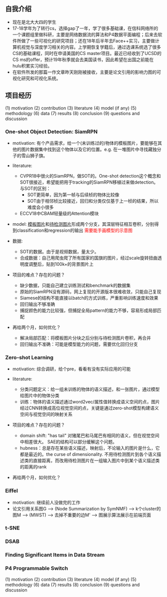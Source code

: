 ## 自我介绍

- 现在是北大大四的学生
- 17-18学年为了转行cs，选择gap了一年，学了很多基础课，在信科网络所的一个课题组里做科研，主要是网络数据流的算法和P4数据平面编程；后来去软件所做了一些可视化的研究项目；还在18年后半年去Face++实习，主要做计算机视觉与深度学习相关的内容。上学期恢复学籍后，通过选课系统选了很多CS的基础课程，同时在申请美国的CS master项目。最近已经收到了UCSD的CS ms的offer，预计19年秋季就会去美国读书，因此希望在出国之前能在hulu积累实习经验。
- 在软件所发的那篇一作文章昨天刚刚被接收，主要是论文引用的影响力图的可视化研究和可视化系统。

## 项目经历 

(1) motivation (2) contribution (3) literature (4) model (if any) (5) methodology (6) data (7) results (8) conclusion (9) questions and discussion

### One-shot Object Detection: SiamRPN 

- motivation: 有个产品需求，给一个(未训练过的)物体的模板图片，要能够在其他的图片数据集中找到这个物体以及它的位置。e.g. 在一堆图片中寻找藏独分子的雪山狮子旗。
- literature: 
  - CVPR18中很火的SiamRPN，做SOT的。One-shot detection这个概念和SOT很接近，希望能把用于tracking的SiamRPN移植过来做detection。与SOT的区别：
    - SOT更简单，因为第一帧与后续桢的物体比较像
    - SOT由于相邻桢比较接近，回归和分类仅仅基于上一桢的结果，所以难度会小很多
  - ECCV18中CBAM轻量级的Attention模块
- model: <u>模板图片</u>和<u>待检测图片</u>形成两个分支，其深层特征相互卷积，分别得到classification和regression的输出  <span style="color:red;">需要能手画模型的示意图</span> 
- 数据: 
  - SOT的数据。由于是视频数据，量太少。
  - 合成数据：自己用爬虫爬了所有国家的国旗的图片，经过scale旋转扭曲透明度调整后，贴到100k+的背景图片上


- 项目的难点？存在的问题？
  - 缺少数据，只能自己建立训练测试和benchmark的数据集
  - 原始的SiamRPN没有源码，网上复现的开源版本很难收敛，只能自己复现
  - Siamese的结构不能直接以batch的方式训练，严重影响训练速度和效果
  - 回归输出不够准确
  - 捕捉颜色的能力比较强，但捕捉全局pattern的能力不够，容易形成局部匹配
- 再给两个月，如何优化？
  - 解决局部匹配：将模板图片分块之后分别与待检测图片卷积，再合并
  - 回归输出不准确：可能是模型能力的问题，需要优化回归分支

### Zero-shot Learning

- motivation: 综合调研，给个pre，看看有没有实际应用的可能
- literature: 
  - 分类问题定义：给一组未训练的物体的语义描述，和一张图片，通过模型给图片中的物体分类
  - 训练：物体的语义描述通过word2vec/属性值转换成语义空间的点，图片经过CNN转换成高位视觉空间的点，关键是通过zero-shot模型构建语义空间与视觉空间的映射关系

- 项目的难点？存在的问题？
  - domain shift: "has tail" 对猪尾巴和马尾巴有相同的语义，但在视觉空间中相差很大。
    SAE的结构可以部分缓解这个问题。
  - hubness：总是存在某些语义描述，映射后，不论输入的图片是什么，它都是最近的。the curse of dimensionality.
    不用待检测图片到各个语义描述类的直接距离，而改用待检测图片在一组输入图片中到某个语义描述类的距离的rank
- 再给两个月，如何优化？

### Eiffel

- motivation: 继续前人没做完的工作
- 论文引用关系图G —> (Node Summarization by SymNMF) —> k个cluster的图M —> (MWST) —> 去掉不重要的边M' —> 图展示算法展示在前端页面

### t-SNE

### DSAB

### Finding Significant Items in Data Stream

### P4 Programmable Switch



(1) motivation (2) contribution (3) literature (4) model (if any) (5) methodology (6) data (7) results (8) conclusion (9) questions and discussion